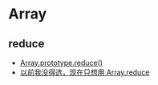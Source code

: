 # Array

## reduce

- [Array.prototype.reduce()](https://developer.mozilla.org/zh-CN/docs/Web/JavaScript/Reference/Global_Objects/Array/Reduce)
- [以前我没得选，现在只想用 Array.reduce](https://www.jianshu.com/p/9a168b12eac6)
